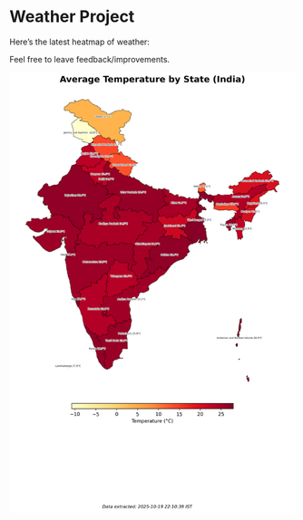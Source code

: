 # Weather Project

Here’s the latest heatmap of weather:

Feel free to leave feedback/improvements.

![India Heatmap](docs/assets/india_heatmap.png?v=F51489)
